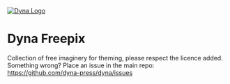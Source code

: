 [![Dyna Logo](https://github.com/dyna-press/dyna-assets/raw/master/dyna-logo/dyna-logo-150.png "Dyna Logo")](https://dyna.press)

# Dyna Freepix

Collection of free imaginery for theming, please respect the licence added. Something wrong? Place an issue in the main repo: https://github.com/dyna-press/dyna/issues
